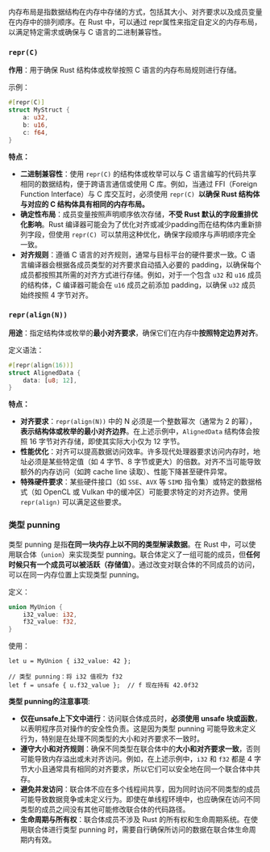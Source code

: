 
内存布局是指数据结构在内存中存储的方式，包括其大小、对齐要求以及成员变量在内存中的排列顺序。在 Rust 中，可以通过 repr属性来指定自定义的内存布局，以满足特定需求或确保与 C 语言的二进制兼容性。


### `repr(C)`

**作用**：用于确保 Rust 结构体或枚举按照 C 语言的内存布局规则进行存储。

示例：
```Rust
#[repr(C)]
struct MyStruct {
    a: u32,
    b: u16,
    c: f64,
}
```


**特点：**

 - **二进制兼容性**：使用 `repr(C)` 的结构体或枚举可以与 C 语言编写的代码共享相同的数据结构，便于跨语言通信或使用 C 库。例如，当通过 FFI（Foreign Function Interface）与 C 库交互时，必须使用 `repr(C) `**以确保 Rust 结构体与对应的 C 结构体具有相同的内存布局。**
 - **确定性布局**：成员变量按照声明顺序依次存储，**不受 Rust 默认的字段重排优化影响**。Rust 编译器可能会为了优化对齐或减少padding而在结构体内重新排列字段，但使用 `repr(C) `可以禁用这种优化，确保字段顺序与声明顺序完全一致。
 - **对齐规则**：遵循 C 语言的对齐规则，通常与目标平台的硬件要求一致。C 语言编译器会根据各成员类型的对齐要求自动插入必要的 padding，以确保每个成员都按照其所需的对齐方式进行存储。例如，对于一个包含 `u32` 和 `u16` 成员的结构体，C 编译器可能会在 `u16` 成员之前添加 padding，以确保 `u32` 成员始终按照 4 字节对齐。


### `repr(align(N))`

**用途**：指定结构体或枚举的**最小对齐要求**，确保它们在内存中**按照特定边界对齐**。

定义语法：
```Rust
#[repr(align(16))]
struct AlignedData {
    data: [u8; 12],
}
```

**特点：**

 - **对齐要求**：`repr(align(N))` 中的 N 必须是一个整数幂次（通常为 2 的幂），**表示结构体或枚举的最小对齐边界**。在上述示例中，`AlignedData` 结构体会按照 16 字节对齐存储，即使其实际大小仅为 12 字节。
 - **性能优化**：对齐可以提高数据访问效率。许多现代处理器要求访问内存时，地址必须是某些特定值（如 4 字节、8 字节或更大）的倍数。对齐不当可能导致额外的内存访问（如跨 cache line 读取）、性能下降甚至硬件异常。
 - **特殊硬件要求**：某些硬件接口（如 `SSE`、`AVX` 等 `SIMD` 指令集）或特定的数据格式（如 OpenCL 或 Vulkan 中的缓冲区）可能要求特定的对齐边界。使用 `repr(align)` 可以满足这些要求。

### 类型 punning

类型 punning 是指**在同一块内存上以不同的类型解读数据**。在 Rust 中，可以使用联合体（`union`）来实现类型 punning。联合体定义了一组可能的成员，但**任何时候只有一个成员可以被活跃（存储值）**。通过改变对联合体的不同成员的访问，可以在同一内存位置上实现类型 punning。

定义：

```Rust
union MyUnion {
    i32_value: i32,
    f32_value: f32,
}
```

使用：

```
let u = MyUnion { i32_value: 42 };

// 类型 punning：将 i32 值视为 f32
let f = unsafe { u.f32_value };  // f 现在持有 42.0f32

```

**类型 punning的注意事项**:

 - **仅在unsafe上下文中进行**：访问联合体成员时，**必须使用 unsafe 块或函数**，以表明程序员对操作的安全性负责。这是因为类型 punning 可能导致未定义行为，特别是在处理不同类型的大小和对齐要求不一致时。
 - **遵守大小和对齐规则**：确保不同类型在联合体中的**大小和对齐要求一致**，否则可能导致内存溢出或未对齐访问。例如，在上述示例中，`i32` 和 `f32` 都是 4 字节大小且通常具有相同的对齐要求，所以它们可以安全地在同一个联合体中共存。
 - **避免并发访问**：联合体不应在多个线程间共享，因为同时访问不同类型的成员可能导致数据竞争或未定义行为。即使在单线程环境中，也应确保在访问不同类型的成员之间没有其他可能修改联合体的代码路径。
 - **生命周期与所有权**：联合体成员不涉及 Rust 的所有权和生命周期系统。在使用联合体进行类型 punning 时，需要自行确保所访问的数据在联合体生命周期内有效。